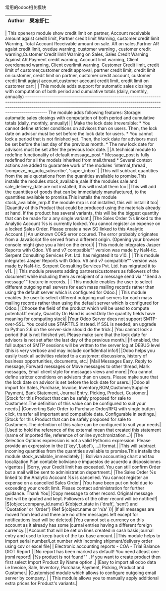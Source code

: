 
常用的odoo相关模块

|Author|果冻虾仁|
|---|---

| This openerp module show credit limit on partner, Account receivable amount agaist credit limit, Partner credit limit Warning, customer credit limit Warning, Total Account Receivable amount on sale. AR on sales,Partner AR agaist credit limit, ovedue warning, customer warning , customer credit warning,Customer Credit limit Warning on Sales, Sales Credit Warning Against AR.Payment credit warning, Account limit warning, Client overdemand warning, Client overlimit warning.     Customer Credit limit, credit limit of customer,customer credit approval, partner credit limit, credit limit on customer, credit limit on partner, customer credit account, customer credit limit agiast account,customer account credit limit, credit limit on customer cart     |
| This module adds support for automatic sales closings with computation of both period and cumulative totals (daily, monthly, annually)
----------------------------------------------------------------------------------------------------------------------------------------------------------------------------------------------------------------------------------------------------- The module adds following features:     Storage: automatic sales closings with computation of both period and cumulative totals (daily, monthly, annually)|
|    Make the lock date irreversible:     * You cannot define stricter conditions on advisors than on users. Then, the lock date on advisor must be set before the lock date for users.    * You cannot lock a period that is not finished yet. Then, the lock date for advisors must be set before the last day of the previous month.    * The new lock date for advisors must be set after the previous lock date.    |
|A technical module to redefine functionality of default message_post    * Message_post is fully redefined for all the models inherited from mail.thread    * Several context actions are added to guarantee work of the modules        'internal_thread', 'compoze_no_auto_subscribe', 'super_inbox'    |
|This will subtract quantities from the sale quotations from the quantities available to promise.This installs the modules stock_available_sale.If the modules sale and sale_delivery_date are not installed, this will install them too|
|This will add the quantities of goods that can be immediately manufactured, to the quantities available to promise.This installs the module stock_available_mrp.If the module mrp is not installed, this will install it too|
|Quantity of this Product that could be produced using the materials already at hand. If the product has several variants, this will be the biggest quantity that can be made for a any single variant.|
|The Sales Order %s linked to the Analytic Account %s is currently locked. You cannot register an expense on a locked Sales Order. Please create a new SO linked to this Analytic Account.|
|An unknown CORS error occured. The error probably originates from a JavaScript file served from a different origin. (Opening your browser console might give you a hint on the error.)|
|    This module integrates Jasper Reports with Odoo. V6 and v7 compatible""
    version was made by NaN-tic.    Serpent Consulting Services Pvt. Ltd. has migrated it to v10. |
|    This module integrates Jasper Reports with Odoo. V6 and v7 compatible""
    version was made by NaN-tic.    Serpent Consulting Services Pvt. Ltd. has migrated it to v11. |
| This module prevents adding partners/customers as followers of the document while including them as recipient of a message send via ""Send a message"" feature in records.    |
| This module enables the user to select different outgoing mail servers for each mass mailing records rather than using the default server which is configured for Odoo.|
| This module enables the user to select different outgoing mail servers for each mass mailing records rather than using the default server which is configured for Odoo.|
|Choose the field of the product which will be used to compute potential.If empty, Quantity On Hand is used.Only the quantity fields have meaning for computing stock|
|Your Odoo Server does not support SMTP-over-SSL. You could use STARTTLS instead. If SSL is needed, an upgrade to Python 2.6 on the server-side should do the trick.|
|You cannot lock a period that is not finished yet. Please make sure that the lock date for advisors is not set after the last day of the previous month.|
|If enabled, the full output of SMTP sessions will be written to the server log at DEBUG level (this is very verbose and may include confidential info!)|
|Odoo helps you easily track all activities related to           a customer: discussions, history of business opportunities,           documents, etc.|
|Mail Messages Easy. Reply to message, Forward messages or Move messages to other thread, Mark messages, Email client style for messages views and more|
|You cannot define stricter conditions on advisors than on users. Please make sure that the lock date on advisor is set before the lock date for users.|
|Odoo all import for Sales, Purchase, Invoice, Inventory,BOM,Customer/Supplier Payment, Bank Statement, Journal Entry, Picking, Product, Customer.|
|Stock for this Product that can be safely proposed for sale to Customers.The definition of this value can be configured to suit your needs.|
|Converting Sale Order to Purchase Order/RFQ with single button click, transfer all important and compatible data. Configurable in settings.|
|Stock for this Product that can be safely proposed for sale to Customers.The definition of this value can be configured to suit your needs|
|Used to hold the reference of the external mean that created this statement (name of imported file, reference of online synchronization...)|
|The Selection Options expression is not a valid Pythonic expression. Please provide an expression in the [('key','Label'), ...] format.|
|This will subtract incoming quantities from the quantities available to promise.This installs the module stock_available_immediately.|
|
Bolivian accounting chart and tax localization.Plan contable boliviano e impuestos de acuerdo a disposiciones vigentes    |
|Sorry, your Credit limit has exceeded. You can still confirm						Order but a mail will be sent to administration department.|
|The Sales Order %s linked to the Analytic Account %s is cancelled. You cannot register an expense on a cancelled Sales Order.|
|You have been put on hold due to exceeding your credit limit. Please contact administration for further guidance.  Thank You|
|Copy message to other record. Original message text will be qouted and kept. Followers of the other record will be notified!|
|${object.company_id.name} ${object.state in ('draft', 'sent') and 'Quotation' or 'Order'} (Ref ${object.name or 'n/a' })|
|If all messages are moved from lead and there are no other messages left except for notifications lead will be deleted|
|You cannot set a currency on this account as it already has some journal entries having a different foreign currency.|
|Account that will be set on lines created in cash basis journal entry and used to keep track of the tax base amount.|
|This module helps to import serial number/Lot number with incoming shipment/delivery order using csv or excel file|
|        Electronic accounting reports            - COA            - Trial Balance        DIOT Report    |
|No report has been marked as default!                                      You need atleast one jrxml report!|
|%s product is not found"" . If you want to create product then first select Import Product By Name option .|
|Easy to import all odoo data i.e Invoice, Sale, Inventory, Purchase,Payment, Picking, Product and Customer.|
|Customised module which allows to configure            outgoing email server by company.                |
|        This module allows you to manually apply additional extra prices        for Product's variants.|
